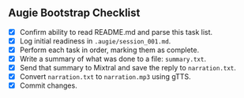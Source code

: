 ## Augie Bootstrap Checklist

- [x] Confirm ability to read README.md and parse this task list.
- [x] Log initial readiness in `.augie/session_001.md`.
- [x] Perform each task in order, marking them as complete.
- [x] Write a summary of what was done to a file: `summary.txt`.
- [x] Send that summary to Mixtral and save the reply to `narration.txt`.
- [x] Convert `narration.txt` to `narration.mp3` using gTTS.
- [x] Commit changes.
